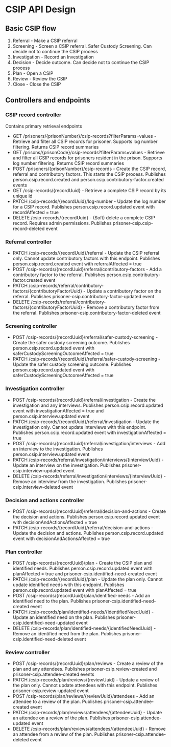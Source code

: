 # CSIP API Design

## Basic CSIP flow

1) Referral - Make a CSIP referral
2) Screening - Screen a CSIP referral. Safer Custody Screening. Can decide not to continue the CSIP process
3) Investigation - Record an Investigation
4) Decision - Decide outcome. Can decide not to continue the CSIP process
5) Plan - Open a CSIP
6) Review - Review the CSIP
7) Close - Close the CSIP

## Controllers and endpoints

### CSIP record controller

Contains primary retrieval endpoints

- GET /prisoners/{prisonNumber}/csip-records?filterParams=values - Retrieve and filter all CSIP records for prisoner. Supports log number filtering. Returns CSIP record summaries
- GET /prisons/{prisonCode}/csip-records?filterParams=values - Retrieve and filter all CSIP records for prisoners resident in the prison. Supports log number filtering. Returns CSIP record summaries
- POST /prisoners/{prisonNumber}/csip-records - Create the CSIP record, referral and contributory factors. This starts the CSIP process. Publishes person.csip.record.created and person.csip.contributory-factor.created events
- GET /csip-records/{recordUuid} - Retrieve a complete CSIP record by its unique id
- PATCH /csip-records/{recordUuid}/log-number - Update the log number for a CSIP record. Publishes person.csip.record.updated event with recordAffected = true
- DELETE /csip-records/{recordUuid} - (Soft) delete a complete CSIP record. Requires admin permissions. Publishes prisoner-csip.csip-record-deleted event

### Referral controller
- PATCH /csip-records/{recordUuid}/referral - Update the CSIP referral only. Cannot update contributory factors with this endpoint. Publishes person.csip.record.created event with referralAffected = true
- POST /csip-records/{recordUuid}/referral/contributory-factors - Add a contributory factor to the referral. Publishes person.csip.contributory-factor.created event
- PATCH /csip-records/referral/contributory-factors/{contributoryFactorUuid} - Update a contributory factor on the referral. Publishes prisoner-csip.contributory-factor-updated event
- DELETE /csip-records/referral/contributory-factors/{contributoryFactorUuid} - Remove a contributory factor from the referral. Publishes prisoner-csip.contributory-factor-deleted event

### Screening controller
- POST /csip-records/{recordUuid}/referral/safer-custody-screening - Create the safer custody screening outcome. Publishes person.csip.record.updated event with saferCustodyScreeningOutcomeAffected = true
- PATCH /csip-records/{recordUuid}/referral/safer-custody-screening - Update the safer custody screening outcome. Publishes person.csip.record.updated event with saferCustodyScreeningOutcomeAffected = true

### Investigation controller
- POST /csip-records/{recordUuid}/referral/investigation - Create the investigation and any interviews. Publishes person.csip.record.updated event with investigationAffected = true and person.csip.interview.updated event
- PATCH /csip-records/{recordUuid}/referral/investigation - Update the investigation only. Cannot update interviews with this endpoint. Publishes person.csip.record.updated event with investigationAffected = true
- POST /csip-records/{recordUuid}/referral/investigation/interviews - Add an interview to the investigation. Publishes person.csip.interview.updated event
- PATCH /csip-records/referral/investigation/interviews/{interviewUuid} - Update an interview on the investigation. Publishes prisoner-csip.interview-updated event
- DELETE /csip-records/referral/investigation/interviews/{interviewUuid} - Remove an interview from the investigation. Publishes prisoner-csip.interview-deleted event

### Decision and actions controller
- POST /csip-records/{recordUuid}/referral/decision-and-actions - Create the decision and actions. Publishes person.csip.record.updated event with decisionAndActionsAffected = true
- PATCH /csip-records/{recordUuid}/referral/decision-and-actions - Update the decision and actions. Publishes person.csip.record.updated event with decisionAndActionsAffected = true

### Plan controller
- POST /csip-records/{recordUuid}/plan - Create the CSIP plan and identified needs. Publishes person.csip.record.updated event with planAffected = true and prisoner-csip.identified-need-created event
- PATCH /csip-records/{recordUuid}/plan - Update the plan only. Cannot update identified needs with this endpoint. Publishes person.csip.record.updated event with planAffected = true
- POST /csip-records/{recordUuid}/plan/identified-needs - Add an identified need to the plan. Publishes prisoner-csip.identified-need-created event
- PATCH /csip-records/plan/identified-needs/{identifiedNeedUuid} - Update an identified need on the plan. Publishes prisoner-csip.identified-need-updated event
- DELETE /csip-records/plan/identified-needs/{identifiedNeedUuid} - Remove an identified need from the plan. Publishes prisoner-csip.identified-need-deleted event

### Review controller
- POST /csip-records/{recordUuid}/plan/reviews - Create a review of the plan and any attendees. Publishes prisoner-csip.review-created and prisoner-csip.attendee-created events
- PATCH /csip-records/plan/reviews/{reviewUuid} - Update a review of the plan only. Cannot update attendees with this endpoint. Publishes prisoner-csip.review-updated event
- POST /csip-records/plan/reviews/{reviewUuid}/attendees - Add an attendee to a review of the plan. Publishes prisoner-csip.attendee-created event
- PATCH /csip-records/plan/reviews/attendees/{attendeeUuid} - Update an attendee on a review of the plan. Publishes prisoner-csip.attendee-updated event
- DELETE /csip-records/plan/reviews/attendees/{attendeeUuid} - Remove an attendee from a review of the plan. Publishes prisoner-csip.attendee-deleted event